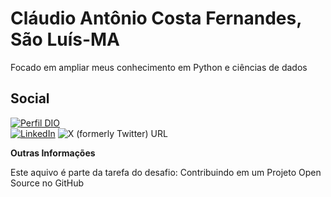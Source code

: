 # Cláudio Antônio Costa Fernandes,  São Luís-MA

Focado em ampliar meus  conhecimento em Python e ciências de dados

## Social
[![Perfil DIO](https://img.shields.io/badge/-Meu%20Perfil%20na%20DIO-000000?style=for-the-badge)](https://www.dio.me/users/claudio_fernandes)                                           
[![LinkedIn](https://img.shields.io/badge/-LinkedIn-000?style=for-the-badge&logo=linkedin&logoColor=30A3DC)](https://www.linkedin.com/in/claudiofernandes-ma/) 
![X (formerly Twitter) URL](https://img.shields.io/twitter/url?url=https%3A%2F%2Fimg.shields.io&style=for-the-badge&logo=twitter&logoColor=30A3DC&link=https%3A%2F%2Ftwitter.com%2Fccfernandes_MA)




**Outras Informações**

Este aquivo é parte da tarefa do desafio: Contribuindo em um Projeto Open Source no GitHub
                                                                                                       
